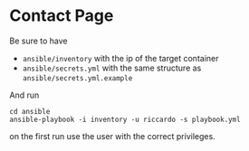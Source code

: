 # Contact Page

Be sure to have
- `ansible/inventory` with the ip of the target container
- `ansible/secrets.yml` with the same structure as `ansible/secrets.yml.example`

And run
```
cd ansible
ansible-playbook -i inventory -u riccardo -s playbook.yml
```
on the first run use the user with the correct privileges.
